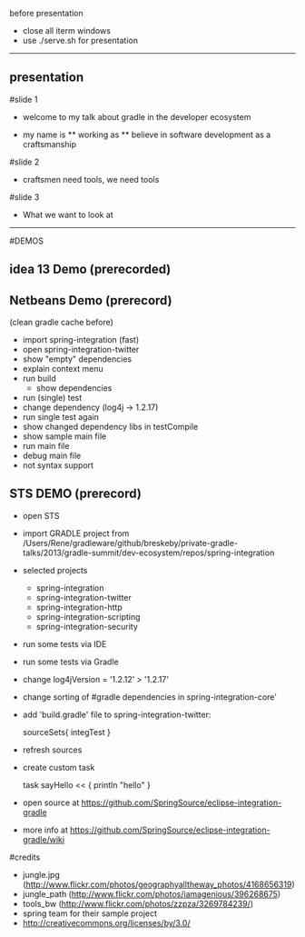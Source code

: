 before presentation
- close all iterm windows
- use ./serve.sh for presentation

---------------
presentation
---------------
#slide 1
* welcome to my talk about gradle in the developer ecosystem

* my name is
** working as
** believe in software development as a craftsmanship

#slide 2

* craftsmen need tools, we need tools
	
#slide 3

* What we want to look at

---------------

#DEMOS

## idea 13 Demo (prerecorded)

## Netbeans Demo (prerecord)
(clean gradle cache before)

* import spring-integration (fast)
* open spring-integration-twitter
* show "empty" dependencies
* explain context menu
* run build
	* show dependencies
* run (single) test
* change dependency (log4j -> 1.2.17)
* run single test again
* show changed dependency libs in testCompile
* show sample main file
* run main file
* debug main file
* not syntax support

## STS DEMO (prerecord)

* open STS
* import GRADLE project from /Users/Rene/gradleware/github/breskeby/private-gradle-talks/2013/gradle-summit/dev-ecosystem/repos/spring-integration


* selected projects
	- spring-integration
	- spring-integration-twitter
	- spring-integration-http
	- spring-integration-scripting
	- spring-integration-security
	
* run some tests via IDE
* run some tests via Gradle
* change log4jVersion = '1.2.12' > '1.2.17'
* change sorting of #gradle dependencies in spring-integration-core'
* add 'build.gradle' file to spring-integration-twitter:

    sourceSets{
	    integTest
    }

* refresh sources

* create custom task

    task sayHello << {
        println "hello"
    }

* open source at https://github.com/SpringSource/eclipse-integration-gradle
* more info at https://github.com/SpringSource/eclipse-integration-gradle/wiki

#credits
* jungle.jpg (http://www.flickr.com/photos/geographyalltheway_photos/4168656319)
* jungle_path (http://www.flickr.com/photos/iamagenious/396268675)
* tools_bw (http://www.flickr.com/photos/zzpza/3269784239/)
* spring team for their sample project
* http://creativecommons.org/licenses/by/3.0/